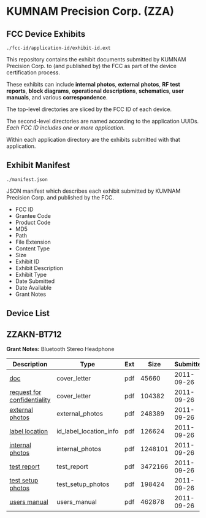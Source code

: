 # KUMNAM Precision Corp. (ZZA)
## FCC Device Exhibits

```
./fcc-id/application-id/exhibit-id.ext
```

This repository contains the exhibit documents submitted by KUMNAM Precision Corp. to (and published by) the FCC as part of the device certification process.

These exhibits can include **internal photos**, **external photos**, **RF test reports**, **block diagrams**, **operational descriptions**, **schematics**, **user manuals**, and various **correspondence**.

The top-level directories are sliced by the FCC ID of each device.

The second-level directories are named according to the application UUIDs. *Each FCC ID includes one or more application.*

Within each application directory are the exhibits submitted with that application. 

## Exhibit Manifest

```
./manifest.json
```

JSON manifest which describes each exhibit submitted by KUMNAM Precision Corp. and published by the FCC.

- FCC ID
- Grantee Code
- Product Code
- MD5
- Path
- File Extension
- Content Type
- Size
- Exhibit ID
- Exhibit Description
- Exhibit Type
- Date Submitted
- Date Available
- Grant Notes

## Device List
## ZZAKN-BT712
**Grant Notes:** Bluetooth Stereo Headphone

| Description | Type | Ext | Size | Submitted | Available |
| ----------- | ---- | --- | ---- | --------- | --------- |
| [doc](ZZAKN-BT712/30122c8c184e03d0df1aa84f65d9b89c/1549453.pdf) | cover_letter | pdf | 45660 | 2011-09-26 | 2011-09-26 |
| [request for confidentiality](ZZAKN-BT712/30122c8c184e03d0df1aa84f65d9b89c/1549454.pdf) | cover_letter | pdf | 104382 | 2011-09-26 | 2011-09-26 |
| [external photos](ZZAKN-BT712/30122c8c184e03d0df1aa84f65d9b89c/1549452.pdf) | external_photos | pdf | 248389 | 2011-09-26 | 2011-09-26 |
| [label location](ZZAKN-BT712/30122c8c184e03d0df1aa84f65d9b89c/1549450.pdf) | id_label_location_info | pdf | 126624 | 2011-09-26 | 2011-09-26 |
| [internal photos](ZZAKN-BT712/30122c8c184e03d0df1aa84f65d9b89c/1549451.pdf) | internal_photos | pdf | 1248101 | 2011-09-26 | 2011-09-26 |
| [test report](ZZAKN-BT712/30122c8c184e03d0df1aa84f65d9b89c/1549448.pdf) | test_report | pdf | 3472166 | 2011-09-26 | 2011-09-26 |
| [test setup photos](ZZAKN-BT712/30122c8c184e03d0df1aa84f65d9b89c/1549447.pdf) | test_setup_photos | pdf | 198424 | 2011-09-26 | 2011-09-26 |
| [users manual](ZZAKN-BT712/30122c8c184e03d0df1aa84f65d9b89c/1549446.pdf) | users_manual | pdf | 462878 | 2011-09-26 | 2011-09-26 |
